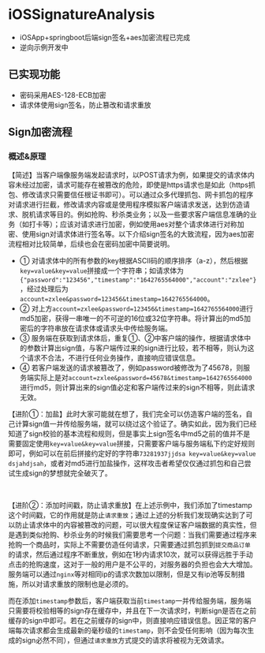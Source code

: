 # iOSSignatureAnalysis

* iOSApp+springboot后端sign签名+aes加密流程已完成
* 逆向示例开发中

## 已实现功能

* 密码采用AES-128-ECB加密
* 请求体使用sign签名，防止篡改和请求重放

## Sign加密流程

### 概述&原理

【简述】当客户端像服务端发起请求时，以POST请求为例，如果提交的请求体内容未经过加密，请求可能存在被篡改的危险，即使是https请求也是如此（https抓包、修改请求只需要信任根证书即可）。可以通过众多代理抓包、网卡抓包的程序对请求进行拦截，修改请求内容或是使用程序模拟客户端请求发送，达到仿造请求、脱机请求等目的。例如抢购、秒杀类业务；以及一些要求客户端信息准确的业务（如打卡等）；应该对请求进行加密，例如使用aes对整个请求体进行对称加密、使用sign对请求体进行签名等。以下介绍sign签名的大致流程，因为aes加密流程相对比较简单，后续也会在密码加密中简要说明。

* ① 对请求体中的所有参数的key根据ASCII码的顺序排序（a-z），然后根据`key=value&key=value`拼接成一个字符串；如请求体为`{"password":"123456","timestamp":"1642765564000","account":"zxlee"}`，经过处理后为`account=zxlee&password=123456&timestamp=1642765564000`。
* ② 对上方`account=zxlee&password=123456&timestamp=1642765564000`进行md5加密，获得一串唯一的不可逆的16位或32位字符串。将计算出的md5加密后的字符串放在请求体或请求头中传给服务端。
* ③ 服务端在获取到请求体后，重复①、②中客户端的操作，根据请求体中的参数计算出sign值，与客户端传过来的sign进行比较，若不相等，则认为这个请求不合法，不进行任何业务操作，直接响应错误信息。
* ④ 若客户端发送的请求被篡改了，例如password被修改为了45678，则服务端实际上是对`account=zxlee&password=45678&timestamp=1642765564000`进行md5，则计算出来的sign值必定和客户端传过来的sign不相等，则此请求无效。

【进阶①：加盐】此时大家可能就在想了，我们完全可以仿造客户端的签名，自己计算sign值一并传给服务端，就可以绕过这个验证了。确实如此，因为我们已经知道了sign校验的基本流程和规则，但是事实上sign签名中md5之前的值并不是需要固定使用`key=value&key=value`拼接，只需要客户端与服务端私下约定好规则即可，例如可以在前后拼接约定好的字符串`73281937jjdsa key=value&key=value dsjahdjsah`，或者对md5进行加盐操作，这样攻击者希望仅仅通过抓包和自己尝试生成sign的梦想就完全破灭了。

<br>

【进阶②：添加时间戳，防止请求重放】在上述示例中，我们添加了timestamp这个时间戳，它的作用就是防止`请求重放`；通过上述的分析我们发现确实达到了可以防止请求体中的内容被篡改的问题，可以很大程度保证客户端数据的真实性，但是遇到类似抢购、秒杀业务的时候我们需要思考一个问题：当我们需要通过程序来抢购一个商品时，实际上不需要仿造任何请求，只需要通过抓包抓到`提交商品订单`的请求，然后通过程序不断重放，例如在1秒内请求10次，就可以获得远胜于手动点击的抢购速度，这对于一般的用户是不公平的，对服务器的负担也会大大增加。服务端可以通过`nginx`等对相同ip的请求次数加以限制，但是又有ip池等反制措施，所以对请求重放的限制也是必须的。

而在添加`timestamp`参数后，客户端获取当前`timestamp`一并传给服务端，服务端只需要将校验相等的sign存在缓存中，并且在下一次请求时，判断sign是否在之前缓存的sign中即可。若在之前缓存的sign中，则直接响应错误信息。因正常的客户端每次请求都会生成最新的毫秒级的`timestamp`，则不会受任何影响（因为每次生成的sign必然不同），但通过`请求重放`方式提交的请求将被视为无效请求。





